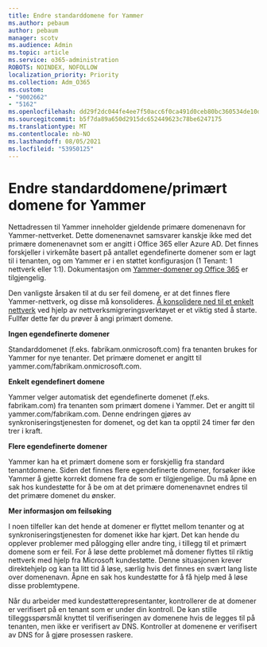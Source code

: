 ```yaml
---
title: Endre standarddomene for Yammer
ms.author: pebaum
author: pebaum
manager: scotv
ms.audience: Admin
ms.topic: article
ms.service: o365-administration
ROBOTS: NOINDEX, NOFOLLOW
localization_priority: Priority
ms.collection: Adm_O365
ms.custom:
- "9002662"
- "5162"
ms.openlocfilehash: dd29f2dc044fe4ee7f50acc6f0ca491d0ceb80bc360534de10d4010230614f80
ms.sourcegitcommit: b5f7da89a650d2915dc652449623c78be6247175
ms.translationtype: MT
ms.contentlocale: nb-NO
ms.lasthandoff: 08/05/2021
ms.locfileid: "53950125"
---
```

# <a name="changing-the-defaultprimary-yammer-domain"></a>Endre standarddomene/primært domene for Yammer

Nettadressen til Yammer inneholder gjeldende primære domenenavn for Yammer-nettverket. Dette domenenavnet samsvarer kanskje ikke med det primære domenenavnet som er angitt i Office 365 eller Azure AD. Det finnes forskjeller i virkemåte basert på antallet egendefinerte domener som er lagt til i tenanten, og om Yammer er i en støttet konfigurasjon (1 Tenant: 1 nettverk eller 1:1). Dokumentasjon om [Yammer-domener og Office 365](https://docs.microsoft.com/yammer/configure-your-yammer-network/manage-yammer-domains) er tilgjengelig.

Den vanligste årsaken til at du ser feil domene, er at det finnes flere Yammer-nettverk, og disse må konsolideres. [Å konsolidere ned til et enkelt nettverk](https://docs.microsoft.com/yammer/configure-your-yammer-network/consolidate-multiple-yammer-networks) ved hjelp av nettverksmigreringsverktøyet er et viktig sted å starte. Fullfør dette før du prøver å angi primært domene.

**Ingen egendefinerte domener**

Standarddomenet (f.eks. fabrikam.onmicrosoft.com) fra tenanten brukes for Yammer for nye tenanter. Det primære domenet er angitt til yammer.com/fabrikam.onmicrosoft.com.

**Enkelt egendefinert domene**

Yammer velger automatisk det egendefinerte domenet (f.eks. fabrikam.com) fra tenanten som primært domene i Yammer. Det er angitt til yammer.com/fabrikam.com. Denne endringen gjøres av synkroniseringstjenesten for domenet, og det kan ta opptil 24 timer før den trer i kraft.

**Flere egendefinerte domener**

Yammer kan ha et primært domene som er forskjellig fra standard tenantdomene. Siden det finnes flere egendefinerte domener, forsøker ikke Yammer å gjette korrekt domene fra de som er tilgjengelige. Du må åpne en sak hos kundestøtte for å be om at det primære domenenavnet endres til det primære domenet du ønsker.

**Mer informasjon om feilsøking**

I noen tilfeller kan det hende at domener er flyttet mellom tenanter og at synkroniseringstjenesten for domenet ikke har kjørt. Det kan hende du opplever problemer med pålogging eller andre ting, i tillegg til et primært domene som er feil. For å løse dette problemet må domener flyttes til riktig nettverk med hjelp fra Microsoft kundestøtte. Denne situasjonen krever direktehjelp og kan ta litt tid å løse, særlig hvis det finnes en svært lang liste over domenenavn. Åpne en sak hos kundestøtte for å få hjelp med å løse disse problemtypene.

Når du arbeider med kundestøtterepresentanter, kontrollerer de at domener er verifisert på en tenant som er under din kontroll. De kan stille tilleggsspørsmål knyttet til verifiseringen av domenene hvis de legges til på tenanten, men ikke er verifisert av DNS. Kontroller at domenene er verifisert av DNS for å gjøre prosessen raskere.
